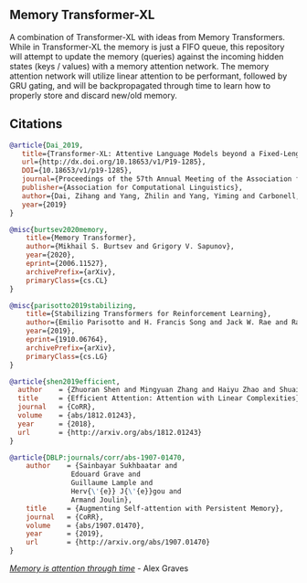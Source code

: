 ## Memory Transformer-XL

A combination of Transformer-XL with ideas from Memory Transformers. While in Transformer-XL the memory is just a FIFO queue, this repository will attempt to update the memory (queries) against the incoming hidden states (keys / values) with a memory attention network. The memory attention network will utilize linear attention to be performant, followed by GRU gating, and will be backpropagated through time to learn how to properly store and discard new/old memory.

## Citations

```bibtex
@article{Dai_2019,
   title={Transformer-XL: Attentive Language Models beyond a Fixed-Length Context},
   url={http://dx.doi.org/10.18653/v1/P19-1285},
   DOI={10.18653/v1/p19-1285},
   journal={Proceedings of the 57th Annual Meeting of the Association for Computational Linguistics},
   publisher={Association for Computational Linguistics},
   author={Dai, Zihang and Yang, Zhilin and Yang, Yiming and Carbonell, Jaime and Le, Quoc and Salakhutdinov, Ruslan},
   year={2019}
}
```

```bibtex
@misc{burtsev2020memory,
    title={Memory Transformer},
    author={Mikhail S. Burtsev and Grigory V. Sapunov},
    year={2020},
    eprint={2006.11527},
    archivePrefix={arXiv},
    primaryClass={cs.CL}
}
```

```bibtex
@misc{parisotto2019stabilizing,
    title={Stabilizing Transformers for Reinforcement Learning},
    author={Emilio Parisotto and H. Francis Song and Jack W. Rae and Razvan Pascanu and Caglar Gulcehre and Siddhant M. Jayakumar and Max Jaderberg and Raphael Lopez Kaufman and Aidan Clark and Seb Noury and Matthew M. Botvinick and Nicolas Heess and Raia Hadsell},
    year={2019},
    eprint={1910.06764},
    archivePrefix={arXiv},
    primaryClass={cs.LG}
}
```

```bibtex
@article{shen2019efficient,
  author    = {Zhuoran Shen and Mingyuan Zhang and Haiyu Zhao and Shuai Yi and Hongsheng Li},
  title     = {Efficient Attention: Attention with Linear Complexities},
  journal   = {CoRR},
  volume    = {abs/1812.01243},
  year      = {2018},
  url       = {http://arxiv.org/abs/1812.01243}
}
```

```bibtex
@article{DBLP:journals/corr/abs-1907-01470,
    author    = {Sainbayar Sukhbaatar and
               Edouard Grave and
               Guillaume Lample and
               Herv{\'{e}} J{\'{e}}gou and
               Armand Joulin},
    title     = {Augmenting Self-attention with Persistent Memory},
    journal   = {CoRR},
    volume    = {abs/1907.01470},
    year      = {2019},
    url       = {http://arxiv.org/abs/1907.01470}
}
```

*<a href="https://youtu.be/AIiwuClvH6k?t=48">Memory is attention through time</a>* - Alex Graves
